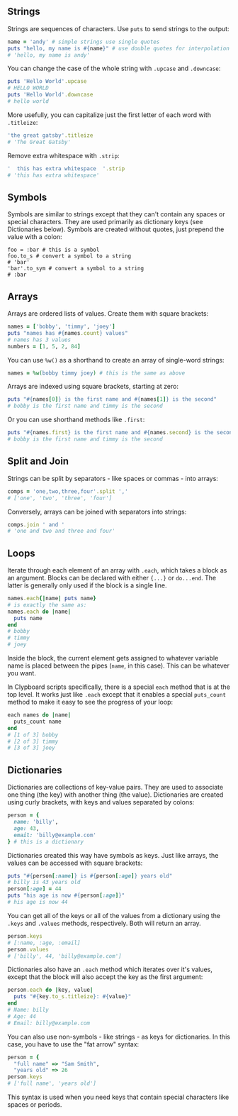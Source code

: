 ## Strings

Strings are sequences of characters. Use `puts` to send strings to the output: 

```ruby
name = 'andy' # simple strings use single quotes
puts "hello, my name is #{name}" # use double quotes for interpolation
# 'hello, my name is andy'
```

You can change the case of the whole string with `.upcase` and `.downcase`:

```ruby
puts 'Hello World'.upcase
# HELLO WORLD
puts 'Hello World'.downcase
# hello world
```

More usefully, you can capitalize just the first letter of each word with `.titleize`:

```ruby
'the great gatsby'.titleize
# 'The Great Gatsby'
```

Remove extra whitespace with `.strip`:

```ruby
'  this has extra whitespace  '.strip
# 'this has extra whitespace'
```

## Symbols

Symbols are similar to strings except that they can't contain any spaces or special characters. They are used primarily as dictionary keys (see Dictionaries below). Symbols are created without quotes, just prepend the value with a colon:

```
foo = :bar # this is a symbol
foo.to_s # convert a symbol to a string
# 'bar'
'bar'.to_sym # convert a symbol to a string
# :bar
```


## Arrays

Arrays are ordered lists of values. Create them with square brackets:

```ruby
names = ['bobby', 'timmy', 'joey']
puts "names has #{names.count} values"
# names has 3 values
numbers = [1, 5, 2, 84]
```

You can use `%w()` as a shorthand to create an array of single-word strings:

```ruby
names = %w(bobby timmy joey) # this is the same as above
```

Arrays are indexed using square brackets, starting at zero:

```ruby
puts "#{names[0]} is the first name and #{names[1]} is the second"
# bobby is the first name and timmy is the second
```

Or you can use shorthand methods like `.first`:

```ruby
puts "#{names.first} is the first name and #{names.second} is the second"
# bobby is the first name and timmy is the second
```

## Split and Join

Strings can be split by separators - like spaces or commas - into arrays: 

```ruby
comps = 'one,two,three,four'.split ','
# ['one', 'two', 'three', 'four']
```

Conversely, arrays can be joined with separators into strings:

```ruby
comps.join ' and '
# 'one and two and three and four'
```


## Loops

Iterate through each element of an array with `.each`, which takes a block as an argument. Blocks can be declared with either `{...}` or `do...end`. The latter is generally only used if the block is a single line.

```ruby
names.each{|name| puts name} 
# is exactly the same as:
names.each do |name|
  puts name
end
# bobby
# timmy
# joey
```
Inside the block, the current element gets assigned to whatever variable name is placed between the pipes (`name`, in this case). This can be whatever you want. 

In Clypboard scripts specifically, there is a special `each` method that is at the top level. It works just like `.each` except that it enables a special `puts_count` method to make it easy to see the progress of your loop:

```ruby
each names do |name|
  puts_count name
end
# [1 of 3] bobby
# [2 of 3] timmy
# [3 of 3] joey
```


## Dictionaries

Dictionaries are collections of key-value pairs. They are used to associate one thing (the key) with another thing (the value). Dictionaries are created using curly brackets, with keys and values separated by colons:

```ruby
person = {
  name: 'billy',
  age: 43,
  email: 'billy@example.com'
} # this is a dictionary
```

Dictionaries created this way have symbols as keys. Just like arrays, the values can be accessed with square brackets:

```ruby
puts "#{person[:name]} is #{person[:age]} years old"
# billy is 43 years old
person[:age] = 44
puts "his age is now #{person[:age]}"
# his age is now 44
```

You can get all of the keys or all of the values from a dictionary using the `.keys` and `.values` methods, respectively. Both will return an array.

```ruby
person.keys
# [:name, :age, :email]
person.values
# ['billy', 44, 'billy@example.com']
```

Dictionaries also have an `.each` method which iterates over it's values, except that the block will also accept the key as the first argument:

```ruby
person.each do |key, value|
  puts "#{key.to_s.titleize}: #{value}"
end
# Name: billy
# Age: 44
# Email: billy@example.com
```

You can also use non-symbols - like strings - as keys for dictionaries. In this case, you have to use the "fat arrow" syntax:

```ruby
person = {
  "full name" => "Sam Smith",
  "years old" => 26
person.keys
# ['full name', 'years old'] 
```

This syntax is used when you need keys that contain special characters like spaces or periods.



